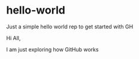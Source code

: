 # hello-world
Just a simple hello world rep to get started with GH

Hi All,

I am just exploring how GitHub works
